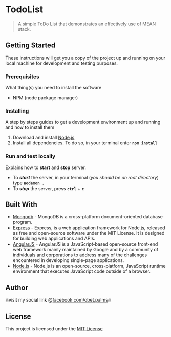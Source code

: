 # TodoList
> A simple ToDo List that demonstrates an effectively use of MEAN stack.

## Getting Started
These instructions will get you a copy of the project up and running on your local machine for development and testing purposes. 

### Prerequisites 
What thing(s) you need to install the software 
* NPM (node package manager)

### Installing
A step by steps guides to get a development environment up and running and how to install them
1. Download and install [Node.js](https://nodejs.org/en/)
2. Install all dependencies. To do so, in your terminal enter **`npm install`**

### Run and test locally
Explains how to **start** and **stop** server.
* To  *___start___*  the server, in your terminal (*you should be on root directory*) type **`nodemon .`**
* To  *__stop__*  the server, press **`ctrl`** + **`c`**

## Built With

* [Mongodb](https://www.mongodb.com/cloud/atlas/lp/general/try?utm_source=google&utm_campaign=gs_apac_phillippines_search_brand_atlas_desktop&utm_term=mongodb&utm_medium=cpc_paid_search&utm_ad=e&gclid=CjwKCAiA98TxBRBtEiwAVRLqu599aiNHNhCIXkoRcjZ7mQidKh22lDJBV7srRSuddfzTKVIKNgKOBxoCYvoQAvD_BwE) - MongoDB is a cross-platform document-oriented database program.
* [Express](https://expressjs.com/) - Express, is a web application framework for Node.js, released as free and open-source software under the MIT License. It is designed for building web applications and APIs. 
* [AngularJS](https://angularjs.org/) - AngularJS is a JavaScript-based open-source front-end web framework mainly maintained by Google and by a community of individuals and corporations to address many of the challenges encountered in developing single-page applications.
* [Node.js](https://nodejs.org/en/) - Node.js is an open-source, cross-platform, JavaScript runtime environment that executes JavaScript code outside of a browser.

## Author
🔥visit my social link @[facebook.com/obet.palms](https://web.facebook.com/obet.palms)🔥

## License
This project is licensed under the [MIT License](https://opensource.org/licenses/MIT)
